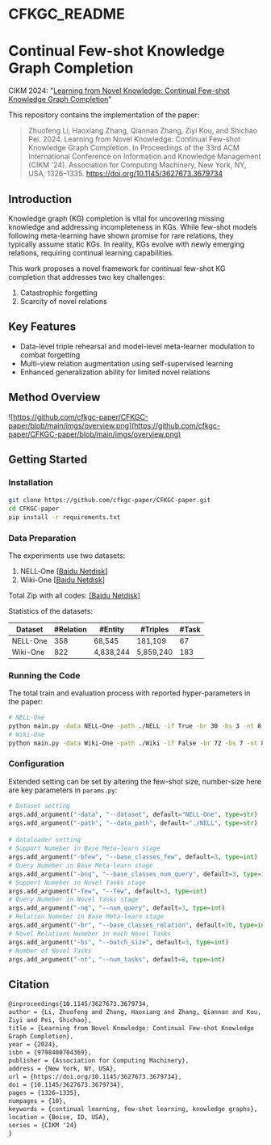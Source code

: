 # CFKGC_README

# Continual Few-shot Knowledge Graph Completion

CIKM 2024: "[Learning from Novel Knowledge: Continual Few-shot Knowledge Graph Completion]([https://doi.org/10.1145/3627673.3679734](https://dl.acm.org/doi/pdf/10.1145/3627673.3679734))"

This repository contains the implementation of the paper:

> Zhuofeng Li, Haoxiang Zhang, Qiannan Zhang, Ziyi Kou, and Shichao Pei. 2024. Learning from Novel Knowledge: Continual Few-shot Knowledge Graph Completion. In Proceedings of the 33rd ACM International Conference on Information and Knowledge Management (CIKM '24). Association for Computing Machinery, New York, NY, USA, 1326–1335. https://doi.org/10.1145/3627673.3679734
> 

## Introduction

Knowledge graph (KG) completion is vital for uncovering missing knowledge and addressing incompleteness in KGs. While few-shot models following meta-learning have shown promise for rare relations, they typically assume static KGs. In reality, KGs evolve with newly emerging relations, requiring continual learning capabilities.

This work proposes a novel framework for continual few-shot KG completion that addresses two key challenges:

1. Catastrophic forgetting
2. Scarcity of novel relations

## Key Features

- Data-level triple rehearsal and model-level meta-learner modulation to combat forgetting
- Multi-view relation augmentation using self-supervised learning
- Enhanced generalization ability for limited novel relations

## Method Overview

![https://github.com/cfkgc-paper/CFKGC-paper/blob/main/imgs/overview.png](https://github.com/cfkgc-paper/CFKGC-paper/blob/main/imgs/overview.png)

## Getting Started

### Installation

```bash
git clone https://github.com/cfkgc-paper/CFKGC-paper.git
cd CFKGC-paper
pip install -r requirements.txt

```

### Data Preparation

The experiments use two datasets:

1. NELL-One [[Baidu Netdisk](https://pan.baidu.com/s/14ytl4goZCsVeWDIvmeTzeQ?pwd=gnn8)]
2. Wiki-One [[Baidu Netdisk](https://pan.baidu.com/s/17-0rwDYHJPaW9sfKv_sfFg?pwd=74xz)]

Total Zip with all codes: [[Baidu Netdisk]](https://pan.baidu.com/s/1Lo1a3KLMidLeNCTqZMCawA?pwd=pgnu)

Statistics of the datasets:

| Dataset | #Relation | #Entity | #Triples | #Task |
| --- | --- | --- | --- | --- |
| NELL-One | 358 | 68,545 | 181,109 | 67 |
| Wiki-One | 822 | 4,838,244 | 5,859,240 | 183 |

### Running the Code

The total train and evaluation process with reported hyper-parameters in the paper: 

```bash
# NELL-One
python main.py -data NELL-One -path ./NELL -if True -br 30 -bs 3 -nt 8 -l 0.1 -es_np 50
# Wiki-One
python main.py -data Wiki-One -path ./Wiki -if False -br 72 -bs 7 -nt 8 -l 1. -es_np 300
```

### Configuration

Extended setting can be set by altering the few-shot size, number-size here are key parameters in `params.py`:

```python
# Dataset setting
args.add_argument("-data", "--dataset", default="NELL-One", type=str)
args.add_argument("-path", "--data_path", default="./NELL", type=str)

# dataloader setting
# Support Numeber in Base Meta-learn stage
args.add_argument("-bfew", "--base_classes_few", default=3, type=int)
# Query Numeber in Base Meta-learn stage
args.add_argument("-bnq", "--base_classes_num_query", default=3, type=int)
# Support Numeber in Novel Tasks stage
args.add_argument("-few", "--few", default=3, type=int)
# Query Numeber in Novel Tasks stage
args.add_argument("-nq", "--num_query", default=3, type=int)
# Relation Numeber in Base Meta-learn stage
args.add_argument("-br", "--base_classes_relation", default=30, type=int)
# Novel Relations Numeber in each Novel Tasks
args.add_argument("-bs", "--batch_size", default=3, type=int)
# Number of Novel Tasks
args.add_argument("-nt", "--num_tasks", default=8, type=int)

```

## Citation

```
@inproceedings{10.1145/3627673.3679734,
author = {Li, Zhuofeng and Zhang, Haoxiang and Zhang, Qiannan and Kou, Ziyi and Pei, Shichao},
title = {Learning from Novel Knowledge: Continual Few-shot Knowledge Graph Completion},
year = {2024},
isbn = {9798400704369},
publisher = {Association for Computing Machinery},
address = {New York, NY, USA},
url = {https://doi.org/10.1145/3627673.3679734},
doi = {10.1145/3627673.3679734},
pages = {1326–1335},
numpages = {10},
keywords = {continual learning, few-shot learning, knowledge graphs},
location = {Boise, ID, USA},
series = {CIKM '24}
}

```
